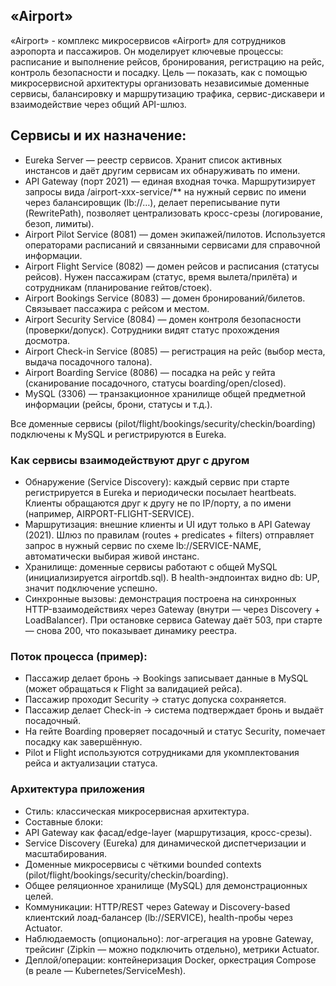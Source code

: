 ## «Airport»

«Airport» - комплекс микросервисов «Airport» для сотрудников аэропорта и пассажиров. Он моделирует ключевые процессы: расписание и выполнение рейсов, бронирования, регистрацию на рейс, контроль безопасности и посадку. Цель — показать, как с помощью микросервисной архитектуры организовать независимые доменные сервисы, балансировку и маршрутизацию трафика, сервис-дискавери и взаимодействие через общий API-шлюз.

## Сервисы и их назначение:

* Eureka Server — реестр сервисов. Хранит список активных инстансов и даёт другим сервисам их обнаруживать по имени.
* API Gateway (порт 2021) — единая входная точка. Маршрутизирует запросы вида /airport-xxx-service/** на нужный сервис по имени через балансировщик (lb://…), делает переписывание пути (RewritePath), позволяет централизовать кросс-срезы (логирование, безоп, лимиты).
* Airport Pilot Service (8081) — домен экипажей/пилотов. Используется операторами расписаний и связанными сервисами для справочной информации.
* Airport Flight Service (8082) — домен рейсов и расписания (статусы рейсов). Нужен пассажирам (статус, время вылета/прилёта) и сотрудникам (планирование гейтов/стоек).
* Airport Bookings Service (8083) — домен бронирований/билетов. Связывает пассажира с рейсом и местом.
* Airport Security Service (8084) — домен контроля безопасности (проверки/допуск). Сотрудники видят статус прохождения досмотра.
* Airport Check-in Service (8085) — регистрация на рейс (выбор места, выдача посадочного талона).
* Airport Boarding Service (8086) — посадка на рейс у гейта (сканирование посадочного, статусы boarding/open/closed).
* MySQL (3306) — транзакционное хранилище общей предметной информации (рейсы, брони, статусы и т.д.).

Все доменные сервисы (pilot/flight/bookings/security/checkin/boarding) подключены к MySQL и регистрируются в Eureka.

### Как сервисы взаимодействуют друг с другом

* Обнаружение (Service Discovery): каждый сервис при старте регистрируется в Eureka и периодически посылает heartbeats. Клиенты обращаются друг к другу не по IP/порту, а по имени (например, AIRPORT-FLIGHT-SERVICE).
* Маршрутизация: внешние клиенты и UI идут только в API Gateway (2021). Шлюз по правилам (routes + predicates + filters) отправляет запрос в нужный сервис по схеме lb://SERVICE-NAME, автоматически выбирая живой инстанс.
* Хранилище: доменные сервисы работают с общей MySQL (инициализируется airportdb.sql). В health-эндпоинтах видно db: UP, значит подключение успешно.
* Синхронные вызовы: демонстрация построена на синхронных HTTP-взаимодействиях через Gateway (внутри — через Discovery + LoadBalancer). При остановке сервиса Gateway даёт 503, при старте — снова 200, что показывает динамику реестра.

### Поток процесса (пример):

* Пассажир делает бронь → Bookings записывает данные в MySQL (может обращаться к Flight за валидацией рейса).
* Пассажир проходит Security → статус допуска сохраняется.
* Пассажир делает Check-in → система подтверждает бронь и выдаёт посадочный.
* На гейте Boarding проверяет посадочный и статус Security, помечает посадку как завершённую.
* Pilot и Flight используются сотрудниками для укомплектования рейса и актуализации статуса.

### Архитектура приложения

* Стиль: классическая микросервисная архитектура.
* Составные блоки:
* API Gateway как фасад/edge-layer (маршрутизация, кросс-срезы).
* Service Discovery (Eureka) для динамической диспетчеризации и масштабирования.
* Доменные микросервисы с чёткими bounded contexts (pilot/flight/bookings/security/checkin/boarding).
* Общее реляционное хранилище (MySQL) для демонстрационных целей.
* Коммуникации: HTTP/REST через Gateway и Discovery-based клиентский лоад-балансер (lb://SERVICE), health-пробы через Actuator.
* Наблюдаемость (опционально): лог-агрегация на уровне Gateway, трейсинг (Zipkin — можно подключить отдельно), метрики Actuator.
* Деплой/операции: контейнеризация Docker, оркестрация Compose (в реале — Kubernetes/ServiceMesh).